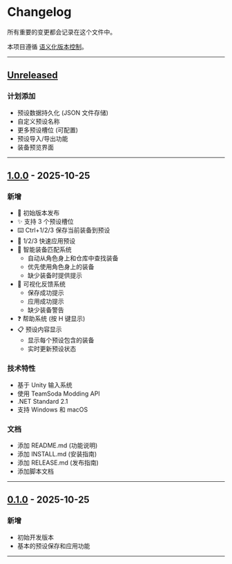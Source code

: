 # Changelog

所有重要的变更都会记录在这个文件中。

本项目遵循 [语义化版本控制](https://semver.org/lang/zh-CN/)。

---

## [Unreleased]

### 计划添加
- 预设数据持久化 (JSON 文件存储)
- 自定义预设名称
- 更多预设槽位 (可配置)
- 预设导入/导出功能
- 装备预览界面

---

## [1.0.0] - 2025-10-25

### 新增
- 🎉 初始版本发布
- ✨ 支持 3 个预设槽位
- ⌨️ Ctrl+1/2/3 保存当前装备到预设
- 🚀 1/2/3 快速应用预设
- 🎯 智能装备匹配系统
  - 自动从角色身上和仓库中查找装备
  - 优先使用角色身上的装备
  - 缺少装备时提供提示
- 💬 可视化反馈系统
  - 保存成功提示
  - 应用成功提示
  - 缺少装备警告
- ❓ 帮助系统 (按 H 键显示)
- 📋 预设内容显示
  - 显示每个预设包含的装备
  - 实时更新预设状态

### 技术特性
- 基于 Unity 输入系统
- 使用 TeamSoda Modding API
- .NET Standard 2.1
- 支持 Windows 和 macOS

### 文档
- 添加 README.md (功能说明)
- 添加 INSTALL.md (安装指南)
- 添加 RELEASE.md (发布指南)
- 添加脚本文档

---

## [0.1.0] - 2025-10-25

### 新增
- 初始开发版本
- 基本的预设保存和应用功能

---

[Unreleased]: https://github.com/Sma1lboy/duckov-preset-loadout/compare/v1.0.0...HEAD
[1.0.0]: https://github.com/Sma1lboy/duckov-preset-loadout/releases/tag/v1.0.0
[0.1.0]: https://github.com/Sma1lboy/duckov-preset-loadout/releases/tag/v0.1.0
